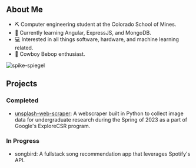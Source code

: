  ## About Me
- ⛏️ Computer engineering student at the Colorado School of Mines.
- 📝 Currently learning Angular, ExpressJS, and MongoDB.
- 💻 Interested in all things software, hardware, and machine learning related.
- 🤠 Cowboy Bebop enthusiast.

![spike-spiegel](https://github.com/umbertogherardi/umbertogherardi/assets/94328060/47dfbd79-0696-4692-9e77-700f62f11d59)

## Projects 
### Completed
- [unsplash-web-scraper](https://github.com/umbertogherardi/unsplash-web-scraper): A webscraper built in Python to collect image data for undergraduate research during the Spring of 2023 as a part of Google's ExploreCSR program.
### In Progress
- songbird: A fullstack song recommendation app that leverages Spotify's API.
<!--
**umbertogherardi/umbertogherardi** is a ✨ _special_ ✨ repository because its `README.md` (this file) appears on your GitHub profile.

Here are some ideas to get you started:

- 🔭 I’m currently working on ...
- 🌱 I’m currently learning ...
- 👯 I’m looking to collaborate on ...
- 🤔 I’m looking for help with ...
- 💬 Ask me about ...
- 📫 How to reach me: ...
- 😄 Pronouns: ...
- ⚡ Fun fact: ...
-->
